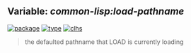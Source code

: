 ## Variable: ***common-lisp:*load-pathname****
[![package](https://img.shields.io/badge/Package-COMMON--LISP-5f9ea0.svg?style=social&colorA=999999)](../) [![type](https://img.shields.io/badge/Type-Variable-5f9ea0.svg?style=social&colorA=999999)](../#variable) [![clhs](https://img.shields.io/badge/CLHS-*LOAD--PATHNAME*-5f9ea0.svg?style=social&colorA=999999)](http://www.lispworks.com/documentation/HyperSpec/Body/v_ld_pns.htm) 

> the defaulted pathname that LOAD is currently loading


